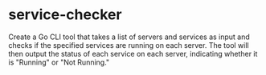 # service-checker
Create a Go CLI tool that takes a list of servers and services as input and checks if the specified services are running on each server. The tool will then output the status of each service on each server, indicating whether it is "Running" or "Not Running."
